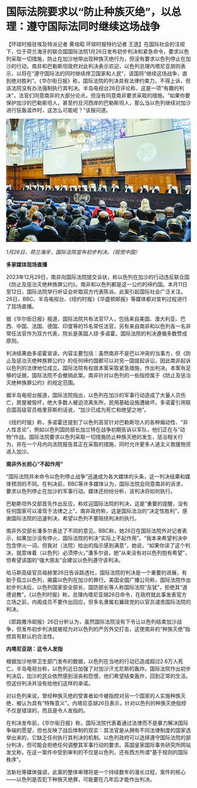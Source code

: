 # 国际法院要求以“防止种族灭绝”，以总理：遵守国际法同时继续这场战争

【环球时报驻埃及特派记者 黄培昭 环球时报特约记者
王逸】在国际社会的注视下，位于荷兰海牙的联合国国际法院1月26日发布初步判决和紧急命令，要求以色列采取一切措施，防止在加沙地带出现种族灭绝行为，但没有要求以色列停止在加沙的行动。南非和巴勒斯坦政府对此判决表示欢迎，以色列总理内塔尼亚胡则表示，以将在“遵守国际法的同时继续捍卫国家和人民”，该国将“继续这场战争，直到绝对胜利”。《华尔街日报》称，国际法院的判决具有法律约束力，不得上诉，但该法院没有办法强制执行其判决。半岛电视台26日评论称，这是一项“有趣的判决”，法官们同意南非的大部分论点，但没有同意南非要求采取的措施。“如果你要保护加沙的巴勒斯坦人，甚至约旦河西岸的巴勒斯坦人，那么当以色列继续对加沙进行狂轰滥炸时，这怎么可能呢？”该报问道。

![df9fe8851894b57f4b669af18b1d4b11.jpg](https://raw.githubusercontent.com/qqhsx/qqnews_image/main/2024/01/27/国际法院要求以“防止种族灭绝”，以总理：遵守国际法同时继续这场战争/df9fe8851894b57f4b669af18b1d4b11.jpg)

_1月26日，荷兰海牙，国际法院宣布初步判决。（视觉中国）_

**多家媒体现场直播**

2023年12月29日，南非向国际法院提交诉状，称以色列在加沙的行动违反联合国《防止及惩治灭绝种族罪公约》。南非和以色列都是这一公约的缔约国。本月11日至12日，国际法院举行听证会听取双方代表陈诉。此案引起国际社会广泛关注。26日，BBC、半岛电视台、《纽约时报》《华盛顿邮报》等媒体都对宣判过程进行了现场直播。

据《华尔街日报》报道，国际法院共有法官17人，包括来自美国、澳大利亚、巴西、中国、法国、德国、印度等的15名常任法官，另有来自南非和以色列各一名非常任法官作为双方代表，院长是美国人琼·多诺霍。国际法院的判决遵循多数赞成原则。

判决结果由多诺霍宣读，内容主要包括：虽然南非不是巴以冲突的当事方，但《防止及惩治灭绝种族罪公约》的任何缔约国都可以对另一国提起诉讼，因此南非起诉以色列的法律地位成立。国际法院有权就本案采取紧急措施，作出判决。本案有足够的证据，国际法院不会撤销此案。南非针对以色列的一些指控属于《防止及惩治灭绝种族罪公约》的规定范围。

据半岛电视台报道，国际法院指出，以色列在加沙的军事行动造成了大量人员伤亡，房屋被毁坏，绝大多数人被迫流离失所，民用基础设施遭破坏。多诺霍引用联合国高级官员格里菲斯的话说，“加沙已成为死亡和绝望之地”。

《纽约时报》称，多诺霍还提到了以色列高官针对巴勒斯坦人的各种煽动性、“非人性言论”，例如以色列国防部长加兰特在战争初期告诉以军队，他们正在与“动物”作战。国际法院要求以色列采取一切措施防止种族灭绝的发生，惩治相关行为，并在一个月内向法院报告其正在采取的措施，同时允许更多人道主义救援物资进入加沙。

**南非外长担心“不起作用”**

“国际法院并未命令以色列停止战争”迅速成为各大媒体的头条，这一判决结果和媒体预测的不同。在判决前，BBC等许多媒体认为，国际法院会同意南非的诉求，要求以色列停止在加沙的军事行动。媒体还纷纷分析，该判决将如何执行。

巴勒斯坦外交部首先作出反应，称欢迎国际法院的判决，这是“重要的提醒，没有任何国家可以凌驾于法律之上”。南非政府称，这是国际法治的“决定性胜利”，感谢国际法院的迅速判决，希望以色列不要阻挠判决的执行。

南非外交部长潘多尔表达了不同的意见。BBC称，她26日在国际法院外对记者表示，如果加沙没有停火，国际法院的判决“实际上不起作用”。“我本来希望判决中包含停火一词，但我对（法院）给出的指示感到满意”，她说，“如果你读了这个判决，就意味着（以色列）必须停火。”潘多尔说，她“从来没有对以色列抱有希望”，但希望该国的“强大朋友”会建议以色列遵守该判决。

哈马斯高级官员祖赫里26日告诉路透社，国际法院的判决是一个重要的进展，有助于孤立以色列，揭露以色列在加沙的罪行。美国全国广播公司称，国际法院作出初步判决后，以色列国家安全部长、国防部长等人称国际法院“反犹”，拒绝其“道德说教”。《以色列时报》称，总理内塔尼亚胡26日命令，在政府就此事发表官方立场之前，内阁成员不要作出回应，但多名隶属右翼政党的以官员谴责国际法院的判决。

《耶路撒冷邮报》26日分析认为，虽然国际法院没有下令让以色列结束加沙战争，但发布初步判决就被视为对以色列的严厉外交打击，这使南非的“种族灭绝”指控具有默认的合法性。

**内塔尼亚胡：这令人发指**

根据加沙地带卫生部门发布的数据，以色列在当地的行动已造成超过2.6万人死亡。半岛电视台称，以色列近日加强了对加沙汗尤尼斯的轰炸。国际法院作出初步判决后，加沙的民众依然感到沮丧和怨恨，他们希望结束轰炸，回到正常的生活。但这份判决并没有给他们这样的承诺。

对以色列来说，曾经种族灭绝的受害者如今被指控对另一个国家的人实施种族灭绝，被认为具有“特殊意义”。内塔尼亚胡26日表示，针对以色列的种族灭绝指控不仅是错误的，而且是令人发指的。

在判决发布前，《华尔街日报》称，国际法院代表着通过法律而不是暴力解决国际争端的愿望，但也反映了战后体制的现实：其法官是从拥有不同法律制度的国家选举出来的，它缺乏任何执行其判决的机制。以色列政府可以选择遵守国际法院的部分判决，但可能会拒绝任何调整其军事行动的要求。英国皇家国际事务研究所网站发文称，在这一案件中受到审判的不仅是以色列，还有西方所谓“基于规则的国际秩序”。

法新社等媒体强调，此案的整体审理将是一个持续数年的漫长过程，案件的核心——以色列是否犯下种族灭绝罪，可能要在几年后才能作出判决。

